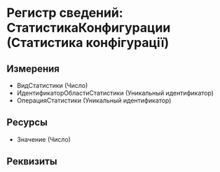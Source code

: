 ﻿# Регистр сведений: СтатистикаКонфигурации (Статистика конфігурації)

## Измерения

- ВидСтатистики (Число)
- ИдентификаторОбластиСтатистики (Уникальный идентификатор)
- ОперацияСтатистики (Уникальный идентификатор)

## Ресурсы

- Значение (Число)

## Реквизиты


